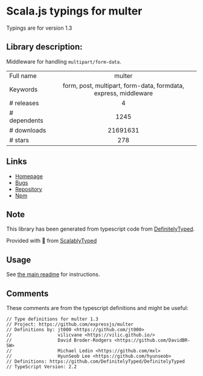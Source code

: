 
# Scala.js typings for multer

Typings are for version 1.3

## Library description:
Middleware for handling `multipart/form-data`.

|                    |                 |
| ------------------ | :-------------: |
| Full name          | multer |
| Keywords           | form, post, multipart, form-data, formdata, express, middleware |
| # releases         | 4 |
| # dependents       | 1245 |
| # downloads        | 21691631 |
| # stars            | 278 |

## Links
- [Homepage](https://github.com/expressjs/multer#readme)
- [Bugs](https://github.com/expressjs/multer/issues)
- [Repository](https://github.com/expressjs/multer)
- [Npm](https://www.npmjs.com/package/multer)
    


## Note
This library has been generated from typescript code from [DefinitelyTyped](https://definitelytyped.org).

Provided with :purple_heart: from [ScalablyTyped](https://github.com/oyvindberg/ScalablyTyped)

## Usage
See [the main readme](../../readme.md) for instructions.

## Comments

These comments are from the typescript definitions and might be useful:
```
// Type definitions for multer 1.3
// Project: https://github.com/expressjs/multer
// Definitions by: jt000 <https://github.com/jt000>
//                 vilicvane <https://vilic.github.io/>
//                 David Broder-Rodgers <https://github.com/DavidBR-SW>
//                 Michael Ledin <https://github.com/mxl>
//                 HyunSeob Lee <https://github.com/hyunseob>
// Definitions: https://github.com/DefinitelyTyped/DefinitelyTyped
// TypeScript Version: 2.2

```

